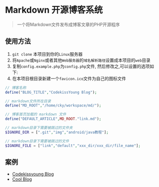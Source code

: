 # Markdown 开源博客系统

> 一个将Markdown文件发布成博客文章的PHP开源程序

## 使用方法

1. `git clone` 本项目到你的`Linux`服务器
1. 将`Apache`或`Nginx`或者其他`Web服务器`的`域名解析路径`设置成本项目的`web`目录
1. 复制`config.example.php`为`config.php`文件, 然后修改之,可以设置的选项如下:
1. 在本项目根目录新建一个`favicon.ico`文件为自己的图标文件

```php
// 博客名称
define("BLOG_TITLE","CodekissYoung Blog");

// markdown文件所在目录
define("MD_ROOT","/home/cky/workspace/md/");

// 博客首页加载的 markdown 文件
define("DEFAULT_ARTICLE",MD_ROOT."link.md");

// markdown目录下需要被跳过的文件夹
$IGNORE_DIR = [".git","img","android/java教程"];

// markdown目录下需要被跳过的文件
$IGNORE_FILE = ["link","default","xxx_dir/xxx_dir/file_name"];
```

## 案例

- [Codekissyoung Blog](https://blog.codekissyoung.com/)
- [Cool Blog](http://zj0395.com/)
